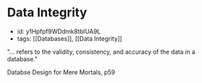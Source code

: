 # Data Integrity
* id: y1Hpfpf9WDdmk8tbIUA9L
* tags: [[Databases]], [[Data Integrity]]

"... refers to the validity, consistency, and accuracy of the data in a database."

Databse Design for Mere Mortals, p59